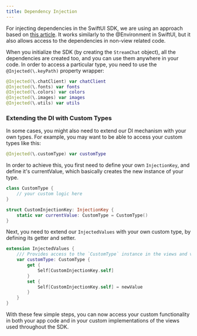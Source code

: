 ```yaml
---
title: Dependency Injection
---
```


For injecting dependencies in the SwiftUI SDK, we are using an approach based on [this article](https://www.avanderlee.com/swift/dependency-injection/). It works similarly to the @Environment in SwiftUI, but it also allows access to the dependencies in non-view related code.

When you initialize the SDK (by creating the `StreamChat` object), all the dependencies are created too, and you can use them anywhere in your code. In order to access a particular type, you need to use the `@Injected(\.keyPath)` property wrapper:

```swift
@Injected(\.chatClient) var chatClient
@Injected(\.fonts) var fonts
@Injected(\.colors) var colors
@Injected(\.images) var images
@Injected(\.utils) var utils
```

### Extending the DI with Custom Types

In some cases, you might also need to extend our DI mechanism with your own types. For example, you may want to be able to access your custom types like this:

```swift
@Injected(\.customType) var customType
```  

In order to achieve this, you first need to define your own `InjectionKey`, and define it's currentValue, which basically creates the new instance of your type.

```swift
class CustomType {
	// your custom logic here
}

struct CustomInjectionKey: InjectionKey {
    static var currentValue: CustomType = CustomType()
}
```

Next, you need to extend our `InjectedValues` with your own custom type, by defining its getter and setter.

```swift
extension InjectedValues {
    /// Provides access to the `CustomType` instance in the views and view models.
    var customType: CustomType {
        get {
            Self[CustomInjectionKey.self]
        }
        set {
            Self[CustomInjectionKey.self] = newValue
        }
    }
}
```

With these few simple steps, you can now access your custom functionality in both your app code and in your custom implementations of the views used throughout the SDK. 